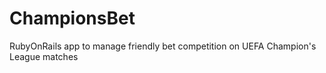 # ChampionsBet

RubyOnRails app to manage friendly bet competition on UEFA Champion's League
matches


